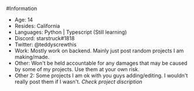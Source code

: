 #Information
- Age: 14
- Resides: California
- Languages: Python | Typescript (Still learning)
- Discord: starstruck#1818
- Twitter: @teddyscrewthis
- Work: Mostly work on backend. Mainly just post random projects I am making/made.
- Other: Won't be held accountable for any damages that may be caused by some of my projects. Use them at your own risk.
- Other 2: Some projects I am ok with you guys adding/editing. I wouldn't really post them if I wasn't. *Check project discription*
